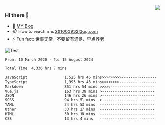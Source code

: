 <img align='right' src='https://github-readme-stats.vercel.app/api?username=niaogege&show_icons=true&theme=radical'/>

### Hi there 👋

- 🌱 [MY Blog](https://bythewayer.com/)
- 📫 How to reach me: 291003932@qq.com
- ⚡ Fun fact:  世事无常，不要留有遗憾，早点养老

![Test](https://github-readme-stats.vercel.app/api/top-langs/?username=niaogege&layout=compact)

<!--START_SECTION:waka-->

```txt
From: 10 March 2020 - To: 15 August 2024

Total Time: 4,336 hrs 7 mins

JavaScript                 1,525 hrs 46 mins>>>>>>>>>----------------   35.19 %
TypeScript                 1,393 hrs 43 mins>>>>>>>>-----------------   32.14 %
Markdown                   851 hrs 54 mins >>>>>--------------------   19.65 %
Vue.js                     163 hrs 38 mins >------------------------   03.77 %
JSON                       146 hrs 26 mins >------------------------   03.38 %
SCSS                       94 hrs 51 mins  >------------------------   02.19 %
YAML                       34 hrs 53 mins  -------------------------   00.80 %
Other                      33 hrs 27 mins  -------------------------   00.77 %
HTML                       30 hrs 18 mins  -------------------------   00.70 %
CSS                        13 hrs 4 mins   -------------------------   00.30 %
```

<!--END_SECTION:waka-->
